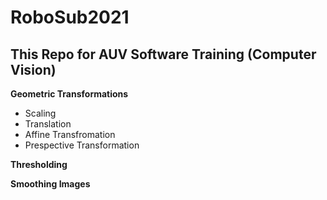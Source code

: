 # RoboSub2021

## This Repo for AUV Software Training (Computer Vision)
**Geometric Transformations**
  * Scaling
  * Translation
  * Affine Transfromation
  * Prespective Transformation
  
**Thresholding**


**Smoothing Images**
